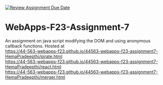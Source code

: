 [![Review Assignment Due Date](https://classroom.github.com/assets/deadline-readme-button-24ddc0f5d75046c5622901739e7c5dd533143b0c8e959d652212380cedb1ea36.svg)](https://classroom.github.com/a/Kv-XePEp)
# WebApps-F23-Assignment-7
An assignment on java script modifying the DOM and using anonymous callback functions.
Hosted at <br>
https://44-563-webapps-f23.github.io/44563-webapps-f23-assignment7-HemaPradeepthi/pirate.html<br>
https://44-563-webapps-f23.github.io/44563-webapps-f23-assignment7-HemaPradeepthi/react.html<br>
https://44-563-webapps-f23.github.io/44563-webapps-f23-assignment7-HemaPradeepthi/merger.html

